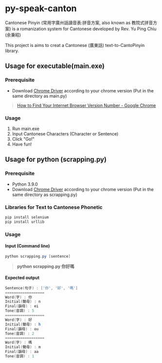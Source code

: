 # py-speak-canton

Cantonese Pinyin (常用字廣州話讀音表:拼音方案, also known as 教院式拼音方案) is a romanization system for Cantonese developed by Rev. Yu Ping Chiu (余秉昭)

This project is aims to creat a Cantonese (廣東話) text-to-CantoPinyin library.

## Usage for executable(main.exe)
### Prerequisite
* Download [Chrome Driver](https://chromedriver.chromium.org/downloads) according to your chrome version (Put in the same directory as main.py)

> [How to Find Your Internet Browser Version Number - Google Chrome](https://help.zenplanner.com/hc/en-us/articles/204253654-How-to-Find-Your-Internet-Browser-Version-Number-Google-Chrome)

### Usage
1. Run main.exe
2. Input Cantonese Characters (Character or Sentence)
3. Click "Go!"
4. Have fun!

## Usage for python (scrapping.py)
### Prerequisite
* Python 3.9.0
* Download [Chrome Driver](https://chromedriver.chromium.org/downloads) according to your chrome version (Put in the same directory as scrapping.py)

### Libraries for Text to Cantonese Phonetic
```powershell
pip install selenium
pip install urllib
```

### Usage
#### Input (Command line)
```powershell
python scrapping.py [sentence]
```
> **python scrapping.py 你好嗎**

#### Expected output
```powershell
Sentence(句子) : ['你', '好', '嗎']
==================
Word(字) : 你
Initial(聲母) : n
Final(韻母) : ei
Tone(音調) : 5
==================
Word(字) : 好
Initial(聲母) : h
Final(韻母) : ou
Tone(音調) : 2
==================
Word(字) : 嗎
Initial(聲母) : m
Final(韻母) : aa
Tone(音調) : 1
```
